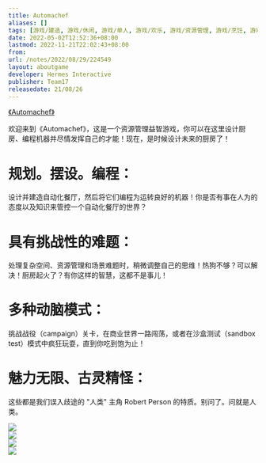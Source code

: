 ```yaml
---
title: Automachef
aliases: []
tags: [游戏/建造, 游戏/休闲, 游戏/单人, 游戏/欢乐, 游戏/资源管理, 游戏/烹饪, 游戏/管理, 游戏/解谜, 游戏/独立, 游戏/编程]
date: 2022-05-02T12:52:36+08:00
lastmod: 2022-11-21T22:02:43+08:00
from: 
url: /notes/2022/08/29/224549
layout: aboutgame 
developer: Hermes Interactive
publisher: Team17
releasedate: 21/08/26
---
```


[《Automachef》](https://store.epicgames.com/zh-CN/p/automachef)  

欢迎来到《Automachef》，这是一个资源管理益智游戏，你可以在这里设计厨房、编程机器并尽情发挥自己的才能！现在，是时候设计未来的厨房了！

# 规划。摆设。编程：

设计并建造自动化餐厅，然后将它们编程为运转良好的机器！你是否有事在人为的态度以及知识来管控一个自动化餐厅的世界？

# 具有挑战性的难题：

处理复杂空间、资源管理和场景难题时，稍微调整自己的思维！热狗不够？可以解决！厨房起火了？有你这样的智慧，这都不是事儿！

# 多种动脑模式：

挑战战役（campaign）关卡，在商业世界一路闯荡，或者在沙盒测试（sandbox test）模式中疯狂玩耍，直到你吃到饱为止！

# 魅力无限、古灵精怪：

这些都是我们误入歧途的 "人类" 主角 Robert Person 的特质。别问了。问就是人类。

![](https://cdn2.unrealengine.com/egs-automachef-hermesinteractive-g1a-00-1920x1080-5f8cdd3d7fea.jpg)  
![](https://cdn2.unrealengine.com/egs-automachef-hermesinteractive-g1a-01-1920x1080-e9f26c0029fa.jpg)  
![](https://cdn2.unrealengine.com/egs-automachef-hermesinteractive-g1a-02-1920x1080-6dcf46260969.jpg)  
![](https://cdn2.unrealengine.com/egs-automachef-hermesinteractive-g1a-03-1920x1080-f5ab73be5339.jpg)  
